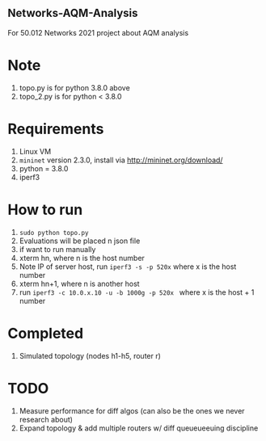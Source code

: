 ## Networks-AQM-Analysis

For 50.012 Networks 2021 project about AQM analysis

# Note
1. topo.py is for python 3.8.0 above
2. topo_2.py is for python < 3.8.0 

# Requirements
1. Linux VM 
2. ```mininet``` version 2.3.0, install via http://mininet.org/download/
3. python = 3.8.0
4. iperf3

# How to run
1. ```sudo python topo.py```
2. Evaluations will be placed n json file
3. if want to run manually
4. xterm hn, where n is the host number
5. Note IP of server host, run ```iperf3 -s -p 520x``` where x is the host number
6. xterm hn+1, where n is another host
7. run ```iperf3 -c 10.0.x.10 -u -b 1000g -p 520x ``` where x is the host + 1 number

# Completed
1. Simulated topology (nodes h1-h5, router r)

# TODO
1. Measure performance for diff algos (can also be the ones we never research about)
2. Expand topology & add multiple routers w/ diff queueueeuing discipline
